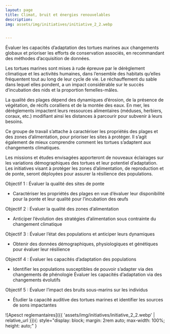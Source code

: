 ```yaml
---
layout: page
title: Climat, bruit et énergies renouvelables
description:  
img: assets/img/initiatives/initiative_2_2.webp


---
```


Évaluer les capacités d’adaptation des tortues marines aux changements globaux et prioriser les efforts de conservation associés, en recommandant des méthodes d’acquisition de données.

Les tortues marines sont mises à rude épreuve par le dérèglement climatique et les activités humaines, dans l’ensemble des habitats qu’elles fréquentent tout au long de leur cycle de vie. Le réchauffement du sable dans lequel elles pondent, a un impact considérable sur le succès d’incubation des nids et la proportion femelles-mâles.

La qualité des plages dépend des dynamiques d’érosion, de la présence de végétation, de récifs coralliens et de la montée des eaux. En mer, les dérèglements impactent leurs ressources alimentaires (méduses, herbiers, coraux, etc.) modifiant ainsi les distances à parcourir pour subvenir à leurs besoins. 

Ce groupe de travail s’attache à caractériser les propriétés des plages et des zones d’alimentation, pour prioriser les sites à protéger. Il s’agit également de mieux comprendre comment les tortues s’adaptent aux changements climatiques. 

Les missions et études envisagées apporteront de nouveaux éclairages sur les variations démographiques des tortues et leur potentiel d’adaptation. Les initiatives visant à protéger les zones d’alimentation, de reproduction et de ponte, seront déployées pour assurer la résilience des populations.

Objectif 1 : Évaluer la qualité des sites de ponte

<ul> 
    <li>Caractériser les propriétés des plages en vue d’évaluer leur disponibilité pour la ponte et leur qualité pour l’incubation des œufs</li>
</ul>

Objectif 2 : Évaluer la qualité des zones d’alimentation 
<ul> 
    <li>Anticiper l’évolution des stratégies d’alimentation sous contrainte du changement climatique</li>
</ul>

Objectif 3 :  Évaluer l’état des populations et anticiper leurs dynamiques

<ul> 
    <li>Obtenir des données démographiques, physiologiques et génétiques pour évaluer leur résilience</li>
</ul>
    

Objectif 4 : Évaluer les capacités d’adaptation des populations

<ul> 
    <li>Identifier les populations susceptibles de pouvoir s’adapter via des changements de phénologie
    Évaluer les capacités d’adaptation via des changements évolutifs</li>
</ul>
    

Objectif 5 : Évaluer l’impact des bruits sous-marins sur les individus

<ul> 
    <li>Étudier la capacité auditive des tortues marines et identifier les sources de sons impactantes</li>
</ul>
    

![Apesct reglemantaires]({{ 'assets/img/initiatives/initiative_2_2.webp' | relative_url }}){: style="display: block; margin: 2rem auto; max-width: 100%; height: auto;" }

